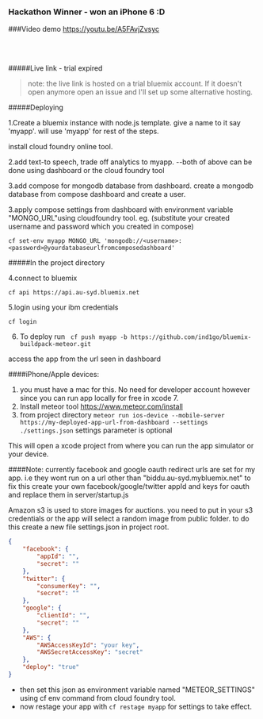 ### Hackathon Winner - won an iPhone 6 :D

###Video demo https://youtu.be/A5FAvjZvsyc

<img src="http://imgur.com/Usk4GLV" alt="" max-height="500px">
<img src="http://imgur.com/vjqrWI9" alt="" max-height="500px">
<img src="http://imgur.com/AoYwEGp" alt="" max-height="500px">

<br>

<img src="http://imgur.com/RoBBVsN" alt="" max-height="400px">
<img src="http://imgur.com/ojZ9IKU" alt="" max-height="400x">


#####Live link - trial expired
> note: the live link is hosted on a trial bluemix account. If it doesn't open anymore open an issue and I'll 
set up some alternative hosting.


#####Deploying 

1.Create a bluemix instance with node.js template. give a name to it say 'myapp'. will use 'myapp' for rest of the steps.

install cloud foundry online tool.


2.add text-to speech, trade off analytics to myapp.
--both of above can be done using dashboard or the cloud foundry tool

3.add compose for mongodb database from dashboard.
create a mongodb database from compose dashboard and create a user.

3.apply compose settings from dashboard with environment variable "MONGO_URL"using cloudfoundry tool.
eg. (substitute your created username and password which you created in compose)

```cf set-env myapp MONGO_URL 'mongodb://<username>:<password>@yourdatabaseurlfromcomposedashboard'```



#####In the project directory

4.connect to bluemix

```cf api https://api.au-syd.bluemix.net```

5.login using your ibm credentials 

 ```cf login```

 

6. To deploy run
``` cf push myapp -b https://github.com/ind1go/bluemix-buildpack-meteor.git```

access the app from the url seen in dashboard




####iPhone/Apple devices:

1. you must have a mac for this. No need for developer account however since you can run app locally for free in xcode 7.
2. Install meteor tool https://www.meteor.com/install
3.  from project directory ```meteor run ios-device --mobile-server https://my-deployed-app-url-from-dashboard --settings ./settings.json``` 
settings parameter is optional 

This will open a xcode project from where you can run the app simulator or your device.


####Note:
currently facebook and google oauth redirect urls are set for my app. i.e they wont run on a url other than "biddu.au-syd.mybluemix.net"
to fix this create your own facebook/google/twitter appId and keys for oauth and replace them in server/startup.js

Amazon s3 is used to store images for auctions. you need to put in your s3 credentials or the app will select a random image from public folder.
to do this create a new file settings.json in project root.

```//settings.json
{	
	"facebook": {
		"appId": "",
		"secret": ""
	},
	"twitter": {
		"consumerKey": "",
		"secret": ""
	},
	"google": {
		"clientId": "",
		"secret": ""
	},
	"AWS": {
		"AWSAccessKeyId": "your key",
		"AWSSecretAccessKey": "secret"
	},
	"deploy": "true"
}

```
- then set this json as environment variable named "METEOR_SETTINGS" using cf 	env command from cloud foundry tool. 
- now restage your app with ```cf restage myapp``` 
	for settings to take effect.
